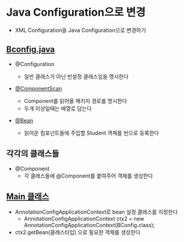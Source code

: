 # Java Configuration으로 변경  
- XML Configuration을 Java Configuration으로 변경하기  
  
  
## [Bconfig.java](https://github.com/harteh/MavenClass/blob/f6e0c183ba13b71dec2bc95193d6ce176f8a85c2/BmInjec/src/main/java/ems/memberems/main/BConfig.java) 
+ @Configuration    
    - 일반 클래스가 아닌 빈설정 클래스임을 명시한다
    
+ [@ComponentScan](https://github.com/harteh/MavenClass/blob/f6e0c183ba13b71dec2bc95193d6ce176f8a85c2/BmInjec/src/main/java/ems/memberems/main/BConfig.java#L11)  
    - Component를 읽어올 패키지 경로를 명시한다
    - 두개 이상일때는 배열로 담는다  
  
+ [@Bean](https://github.com/harteh/MavenClass/blob/f6e0c183ba13b71dec2bc95193d6ce176f8a85c2/BmInjec/src/main/java/ems/memberems/main/BConfig.java#L14)  
    - 읽어온 컴포넌트들에 주입할 Student 객체를 빈으로 등록한다  

## 각각의 클래스들
+ @Component
	- 각 클래스들에 @Component를 붙여주어 객체를 생성한다 
	
## [Main 클래스](https://github.com/harteh/MavenClass/blob/f6e0c183ba13b71dec2bc95193d6ce176f8a85c2/BmInjec/src/main/java/ems/memberems/main/MainClass.java#L43)
+ AnnotationConfigApplicationContext로 bean 설정 클래스를 지정한다
	- AnnotationConfigApplicationContext ctx2 = new AnnotationConfigApplicationContext(BConfig.class);  
+ ctx2.getBean(클래스타입) 으로 필요한 객체를 생성한다
	